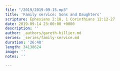 ```yaml
---
file: "/2019/2019-09-15.mp3"
title: 'Family service: Sons and Daughters'
scripture: Ephesians 2:18, 1 Corinthians 12:12-27
date: 2019-09-14 23:00:00 +0000
description: ''
author: _authors/gareth-hillier.md
series: _series/family-service.md
duration: '26:48'
length: 34138624
image: ''
notes: ''

---
```

